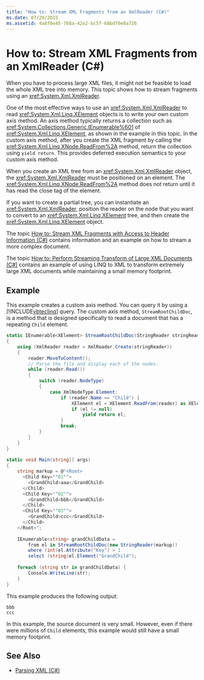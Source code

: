 ```yaml
---
title: "How to: Stream XML Fragments from an XmlReader (C#)"
ms.date: 07/20/2015
ms.assetid: 4a8f0e45-768a-42e2-bc5f-68bdf0e0a726
---
```

# How to: Stream XML Fragments from an XmlReader (C#)
When you have to process large XML files, it might not be feasible to load the whole XML tree into memory. This topic shows how to stream fragments using an <xref:System.Xml.XmlReader>.  
  
 One of the most effective ways to use an <xref:System.Xml.XmlReader> to read <xref:System.Xml.Linq.XElement> objects is to write your own custom axis method. An axis method typically returns a collection such as <xref:System.Collections.Generic.IEnumerable%601> of <xref:System.Xml.Linq.XElement>, as shown in the example in this topic. In the custom axis method, after you create the XML fragment by calling the <xref:System.Xml.Linq.XNode.ReadFrom%2A> method, return the collection using `yield return`. This provides deferred execution semantics to your custom axis method.  
  
 When you create an XML tree from an <xref:System.Xml.XmlReader> object, the <xref:System.Xml.XmlReader> must be positioned on an element. The <xref:System.Xml.Linq.XNode.ReadFrom%2A> method does not return until it has read the close tag of the element.  
  
 If you want to create a partial tree, you can instantiate an <xref:System.Xml.XmlReader>, position the reader on the node that you want to convert to an <xref:System.Xml.Linq.XElement> tree, and then create the <xref:System.Xml.Linq.XElement> object.  
  
 The topic [How to: Stream XML Fragments with Access to Header Information (C#)](../../../../csharp/programming-guide/concepts/linq/how-to-stream-xml-fragments-with-access-to-header-information.md) contains information and an example on how to stream a more complex document.  
  
 The topic [How to: Perform Streaming Transform of Large XML Documents (C#)](../../../../csharp/programming-guide/concepts/linq/how-to-perform-streaming-transform-of-large-xml-documents.md) contains an example of using LINQ to XML to transform extremely large XML documents while maintaining a small memory footprint.  
  
## Example  
 This example creates a custom axis method. You can query it by using a [!INCLUDE[vbteclinq](~/includes/vbteclinq-md.md)] query. The custom axis method, `StreamRootChildDoc`, is a method that is designed specifically to read a document that has a repeating `Child` element.  
  
```csharp  
static IEnumerable<XElement> StreamRootChildDoc(StringReader stringReader)  
{  
    using (XmlReader reader = XmlReader.Create(stringReader))  
    {  
        reader.MoveToContent();  
        // Parse the file and display each of the nodes.  
        while (reader.Read())  
        {  
            switch (reader.NodeType)  
            {  
                case XmlNodeType.Element:  
                    if (reader.Name == "Child") {  
                        XElement el = XElement.ReadFrom(reader) as XElement;  
                        if (el != null)  
                            yield return el;  
                    }  
                    break;  
            }  
        }  
    }  
}  
  
static void Main(string[] args)  
{  
    string markup = @"<Root>  
      <Child Key=""01"">  
        <GrandChild>aaa</GrandChild>  
      </Child>  
      <Child Key=""02"">  
        <GrandChild>bbb</GrandChild>  
      </Child>  
      <Child Key=""03"">  
        <GrandChild>ccc</GrandChild>  
      </Child>  
    </Root>";  
  
    IEnumerable<string> grandChildData =  
        from el in StreamRootChildDoc(new StringReader(markup))  
        where (int)el.Attribute("Key") > 1  
        select (string)el.Element("GrandChild");  
  
    foreach (string str in grandChildData) {  
        Console.WriteLine(str);  
    }  
}  
```  
  
 This example produces the following output:  
  
```  
bbb  
ccc  
```  
  
 In this example, the source document is very small. However, even if there were millions of `Child` elements, this example would still have a small memory footprint.  
  
## See Also

- [Parsing XML (C#)](../../../../csharp/programming-guide/concepts/linq/parsing-xml.md)
